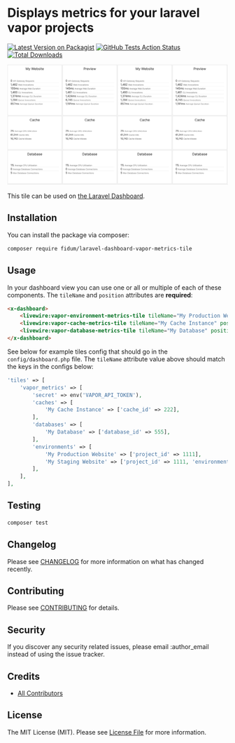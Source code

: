 # Displays metrics for your laravel vapor projects

[![Latest Version on Packagist](https://img.shields.io/packagist/v/fidum/laravel-dashboard-vapor-metrics-tile.svg?style=flat-square)](https://packagist.org/packages/fidum/laravel-dashboard-vapor-metrics-tile)
[![GitHub Tests Action Status](https://img.shields.io/github/workflow/status/fidum/laravel-dashboard-vapor-metrics-tile/run-tests?label=tests)](https://github.com/fidum/laravel-dashboard-vapor-metrics-tile/actions?query=workflow%3Arun-tests+branch%3Amaster)
[![Total Downloads](https://img.shields.io/packagist/dt/fidum/laravel-dashboard-vapor-metrics-tile.svg?style=flat-square)](https://packagist.org/packages/fidum/laravel-dashboard-vapor-metrics-tile)

![Preview](docs/preview.png)

This tile can be used on [the Laravel Dashboard](https://docs.spatie.be/laravel-dashboard).

## Installation

You can install the package via composer:

```bash
composer require fidum/laravel-dashboard-vapor-metrics-tile
```

## Usage

In your dashboard view you can use one or all or multiple of each of these components. The `tileName` and `position` attributes are **required**:

```html
<x-dashboard>
    <livewire:vapor-environment-metrics-tile tileName="My Production Website" position="a1:a3" />
    <livewire:vapor-cache-metrics-tile tileName="My Cache Instance" position="a4:a5" />
    <livewire:vapor-database-metrics-tile tileName="My Database" position="a6:a7" />
</x-dashboard>
```

See below for example tiles config that should go in the `config/dashboard.php` file. The `tileName` attribute value above should match the keys in the configs below:

```php
'tiles' => [
    'vapor_metrics' => [
        'secret' => env('VAPOR_API_TOKEN'),
        'caches' => [
            'My Cache Instance' => ['cache_id' => 222],
        ],
        'databases' => [
            'My Database' => ['database_id' => 555],
        ],
        'environments' => [
            'My Production Website' => ['project_id' => 1111],
            'My Staging Website' => ['project_id' => 1111, 'environment' => 'staging'],
        ],
    ],
],
```

## Testing

``` bash
composer test
```

## Changelog

Please see [CHANGELOG](CHANGELOG.md) for more information on what has changed recently.

## Contributing

Please see [CONTRIBUTING](CONTRIBUTING.md) for details.

## Security

If you discover any security related issues, please email :author_email instead of using the issue tracker.

## Credits

- [All Contributors](../../contributors)

## License

The MIT License (MIT). Please see [License File](LICENSE.md) for more information.
